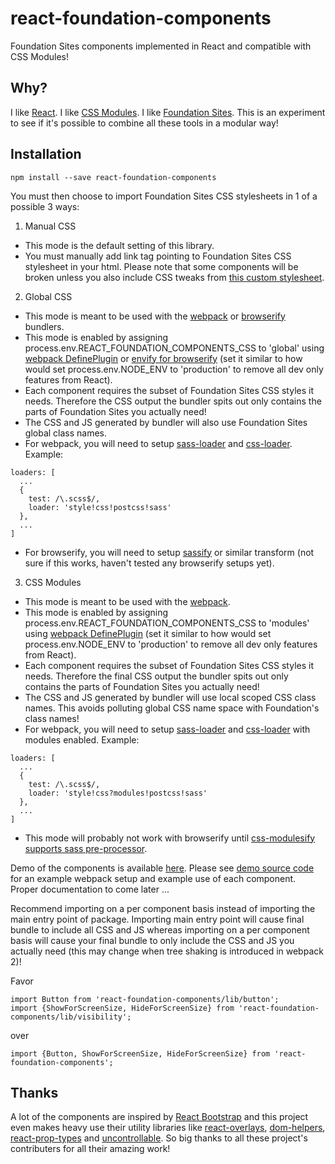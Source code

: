 # react-foundation-components

Foundation Sites components implemented in React and compatible with CSS Modules!

## Why?

I like [React](https://facebook.github.io/react). I like [CSS Modules](https://github.com/css-modules/css-modules). I like [Foundation Sites](http://foundation.zurb.com/sites.html). This is an experiment to see if it's possible to combine all these tools in a modular way!

## Installation

```
npm install --save react-foundation-components
```

You must then choose to import Foundation Sites CSS stylesheets in 1 of a possible 3 ways:

1. Manual CSS
  * This mode is the default setting of this library.
  * You must manually add link tag pointing to Foundation Sites CSS stylesheet in your html. Please note that some components will be broken unless you also include CSS tweaks from [this custom stylesheet](https://github.com/aruberto/react-foundation-components/blob/master/src/custom.scss).
2. Global CSS
  * This mode is meant to be used with the [webpack](https://webpack.github.io/) or [browserify](http://browserify.org/) bundlers.
  * This mode is enabled by assigning process.env.REACT_FOUNDATION_COMPONENTS_CSS to 'global' using [webpack DefinePlugin](https://webpack.github.io/docs/list-of-plugins.html#defineplugin) or [envify for browserify](https://github.com/hughsk/envify) (set it similar to how would set process.env.NODE_ENV to 'production' to remove all dev only features from React).
  * Each component requires the subset of Foundation Sites CSS styles it needs. Therefore the CSS output the bundler spits out only contains the parts of Foundation Sites you actually need!
  * The CSS and JS generated by bundler will also use Foundation Sites global class names.
  * For webpack, you will need to setup [sass-loader](https://github.com/jtangelder/sass-loader) and [css-loader](https://github.com/webpack/css-loader). Example:
  ```
  loaders: [
    ...
    {
      test: /\.scss$/,
      loader: 'style!css!postcss!sass'
    },
    ...
  ]
  ```
  * For browserify, you will need to setup [sassify](https://github.com/davidguttman/sassify) or similar transform (not sure if this works, haven't tested any browserify setups yet).
3. CSS Modules
  * This mode is meant to be used with the [webpack](https://webpack.github.io/).
  * This mode is enabled by assigning process.env.REACT_FOUNDATION_COMPONENTS_CSS to 'modules' using [webpack DefinePlugin](https://webpack.github.io/docs/list-of-plugins.html#defineplugin) (set it similar to how would set process.env.NODE_ENV to 'production' to remove all dev only features from React).
  * Each component requires the subset of Foundation Sites CSS styles it needs. Therefore the final CSS output the bundler spits out only contains the parts of Foundation Sites you actually need!
  * The CSS and JS generated by bundler will use local scoped CSS class names. This avoids polluting global CSS name space with Foundation's class names!
  * For webpack, you will need to setup [sass-loader](https://github.com/jtangelder/sass-loader) and [css-loader](https://github.com/webpack/css-loader) with modules enabled. Example:
  ```
  loaders: [
    ...
    {
      test: /\.scss$/,
      loader: 'style!css?modules!postcss!sass'
    },
    ...
  ]
  ```
  * This mode will probably not work with browserify until [css-modulesify supports sass pre-processor](https://github.com/css-modules/css-modulesify/issues/14).

Demo of the components is available [here](http://aruberto.github.io/react-foundation-components). Please see [demo source code](https://github.com/aruberto/react-foundation-components/tree/master/demo) for an example webpack setup and example use of each component. Proper documentation to come later ...

Recommend importing on a per component basis instead of importing the main entry point of package. Importing main entry point will cause final bundle to include all CSS and JS whereas importing on a per component basis will cause your final bundle to only include the CSS and JS you actually need (this may change when tree shaking is introduced in webpack 2)!

Favor

```
import Button from 'react-foundation-components/lib/button';
import {ShowForScreenSize, HideForScreenSize} from 'react-foundation-components/lib/visibility';
```

over

```
import {Button, ShowForScreenSize, HideForScreenSize} from 'react-foundation-components';
```

## Thanks

A lot of the components are inspired by [React Bootstrap](https://github.com/react-bootstrap/react-bootstrap) and this project even makes heavy use their utility libraries like [react-overlays](https://github.com/react-bootstrap/react-overlays), [dom-helpers](https://github.com/react-bootstrap/dom-helpers), [react-prop-types](https://github.com/react-bootstrap/react-prop-types) and [uncontrollable](https://github.com/jquense/uncontrollable). So big thanks to all these project's contributers for all their amazing work!
